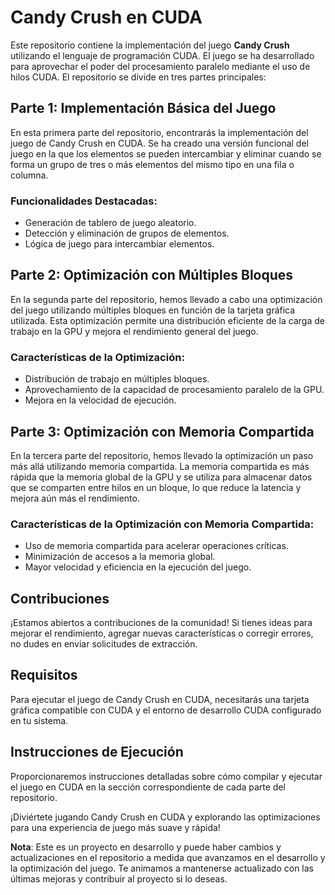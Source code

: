 # Candy Crush en CUDA

Este repositorio contiene la implementación del juego **Candy Crush** utilizando el lenguaje de programación CUDA. El juego se ha desarrollado para aprovechar el poder del procesamiento paralelo mediante el uso de hilos CUDA. El repositorio se divide en tres partes principales:

## Parte 1: Implementación Básica del Juego
En esta primera parte del repositorio, encontrarás la implementación del juego de Candy Crush en CUDA. Se ha creado una versión funcional del juego en la que los elementos se pueden intercambiar y eliminar cuando se forma un grupo de tres o más elementos del mismo tipo en una fila o columna.

### Funcionalidades Destacadas:
- Generación de tablero de juego aleatorio.
- Detección y eliminación de grupos de elementos.
- Lógica de juego para intercambiar elementos.

## Parte 2: Optimización con Múltiples Bloques
En la segunda parte del repositorio, hemos llevado a cabo una optimización del juego utilizando múltiples bloques en función de la tarjeta gráfica utilizada. Esta optimización permite una distribución eficiente de la carga de trabajo en la GPU y mejora el rendimiento general del juego.

### Características de la Optimización:
- Distribución de trabajo en múltiples bloques.
- Aprovechamiento de la capacidad de procesamiento paralelo de la GPU.
- Mejora en la velocidad de ejecución.

## Parte 3: Optimización con Memoria Compartida
En la tercera parte del repositorio, hemos llevado la optimización un paso más allá utilizando memoria compartida. La memoria compartida es más rápida que la memoria global de la GPU y se utiliza para almacenar datos que se comparten entre hilos en un bloque, lo que reduce la latencia y mejora aún más el rendimiento.

### Características de la Optimización con Memoria Compartida:
- Uso de memoria compartida para acelerar operaciones críticas.
- Minimización de accesos a la memoria global.
- Mayor velocidad y eficiencia en la ejecución del juego.

## Contribuciones
¡Estamos abiertos a contribuciones de la comunidad! Si tienes ideas para mejorar el rendimiento, agregar nuevas características o corregir errores, no dudes en enviar solicitudes de extracción.

## Requisitos
Para ejecutar el juego de Candy Crush en CUDA, necesitarás una tarjeta gráfica compatible con CUDA y el entorno de desarrollo CUDA configurado en tu sistema.

## Instrucciones de Ejecución
Proporcionaremos instrucciones detalladas sobre cómo compilar y ejecutar el juego en CUDA en la sección correspondiente de cada parte del repositorio.

¡Diviértete jugando Candy Crush en CUDA y explorando las optimizaciones para una experiencia de juego más suave y rápida!

**Nota**: Este es un proyecto en desarrollo y puede haber cambios y actualizaciones en el repositorio a medida que avanzamos en el desarrollo y la optimización del juego. Te animamos a mantenerse actualizado con las últimas mejoras y contribuir al proyecto si lo deseas.
